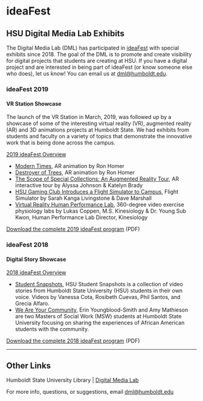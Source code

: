 # ideaFest

## HSU Digital Media Lab Exhibits
The Digital Media Lab (DML) has participated in [ideaFest](https://www2.humboldt.edu/ideafest/) with special exhibits since 2018. The goal of the DML is to promote and create visibility for digital projects that students are creating at HSU. If you have a digital project and are interested in being part of ideaFest (or know someone else who does), let us know! You can email us at dml@humboldt.edu. 

### ideaFest 2019

#### VR Station Showcase 
The launch of the VR Station in March, 2019, was followed up by a showcase of some of the interesting virtual reality (VR), augmented reality (AR) and 3D animations projects at Humboldt State. We had exhibits from students and faculty on a variety of topics that demonstrate the innovative work that is being done across the campus. 

[2019 ideaFest Overview](https://hsudml.github.io/ideafest2019)
+ [Modern Times](https://hsudml.github.io/ideafest2019/#section0), AR animation by Ron Homer
+ [Destroyer of Trees](https://hsudml.github.io/ideafest2019/#section1), AR animation by Ron Homer
+ [The Scope of Special Collections: An Augmented Reality Tour](https://hsudml.github.io/ideafest2019/#section2), AR interactive tour by Alyssa Johnson & Katelyn Brady
+ [HSU Gaming Club Introduces a Flight Simulator to Campus](https://hsudml.github.io/ideafest2019/#section3), Flight Simulator by Sarah Kanga Livingstone & Dave Marshall
+ [Virtual Reality Human Performance Lab](https://hsudml.github.io/ideafest2019/#section4), 360-degree video exercise physiology labs by Lukas Coppen, M.S. Kinesiology & Dr. Young Sub Kwon, Human Performance Lab Director, Kinesiology

[Download the complete 2019 ideaFest program](https://www2.humboldt.edu/ideafest/sites/default/files/13448_ideaFest_2019_program_04102019_HBD.pdf) (PDF)


### ideaFest 2018

#### Digital Story Showcase

[2018 ideaFest Overview](https://hsudml.github.io/ideafest2018)
+ [Student Snapshots](https://hsudml.github.io/ideafest2018/#section0), HSU Student Snapshots is a collection of video stories from Humboldt State University (HSU) students in their own voice. Videos by Vanessa Cota, Rosibeth Cuevas, Phil Santos, and Grecia Alfaro. 
+ [We Are Your Community](https://hsudml.github.io/ideafest2018/#section1), Erin Youngblood-Smith and Amy Mathieson are two Masters of Social Work (MSW) students at Humboldt State University focusing on sharing the experiences of African American students with the community. 

[Download the complete 2018 ideaFest program](https://www2.humboldt.edu/ideafest/sites/default/files/ideaFest2018_program.pdf) (PDF)

---
## Other Links
Humboldt State University Library | [Digital Media Lab](http://libguides.humboldt.edu/dml)

For more info, questions, or suggestions, email dml@humboldt.edu

